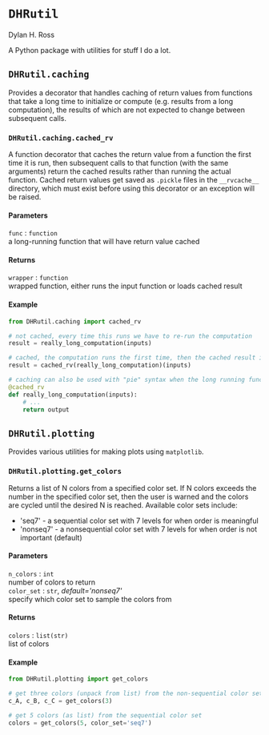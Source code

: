 # `DHRutil`
Dylan H. Ross

A Python package with utilities for stuff I do a lot.


## `DHRutil.caching`

Provides a decorator that handles caching of return values from functions that take a long time to initialize or 
compute (e.g. results from a long computation), the results of which are not expected to change between 
subsequent calls.

### `DHRutil.caching.cached_rv`

A function decorator that caches the return value from a function the first time it is run, then subsequent calls to
that function (with the same arguments) return the cached results rather than running the actual function. Cached 
return values get saved as `.pickle` files in the `__rvcache__` directory, which must exist before using this decorator
or an exception will be raised.

#### Parameters   
`func` : `function`  
a long-running function that will have return value cached

#### Returns 
`wrapper` : `function`  
wrapped function, either runs the input function or loads cached result

#### Example
```python
from DHRutil.caching import cached_rv

# not cached, every time this runs we have to re-run the computation
result = really_long_computation(inputs)

# cached, the computation runs the first time, then the cached result is returned subsequently
result = cached_rv(really_long_computation)(inputs)

# caching can also be used with "pie" syntax when the long running function is defined within the script
@cached_rv
def really_long_computation(inputs):
    # ...
    return output
```

## `DHRutil.plotting`
Provides various utilities for making plots using `matplotlib`.

### `DHRutil.plotting.get_colors`

Returns a list of N colors from a specified color set. If N colors exceeds the number in the specified color set, 
then the user is warned and the colors are cycled until the desired N is reached. Available color sets include:
* 'seq7' - a sequential color set with 7 levels for when order is meaningful
* 'nonseq7' - a nonsequential color set with 7 levels for when order is not important (default)

#### Parameters
`n_colors` : `int`  
number of colors to return  
`color_set` : `str`, _default='nonseq7'_  
specify which color set to sample the colors from  

#### Returns 
`colors` : `list(str)`  
list of colors  

#### Example
```python
from DHRutil.plotting import get_colors

# get three colors (unpack from list) from the non-sequential color set
c_A, c_B, c_C = get_colors(3)

# get 5 colors (as list) from the sequential color set
colors = get_colors(5, color_set='seq7')
```

